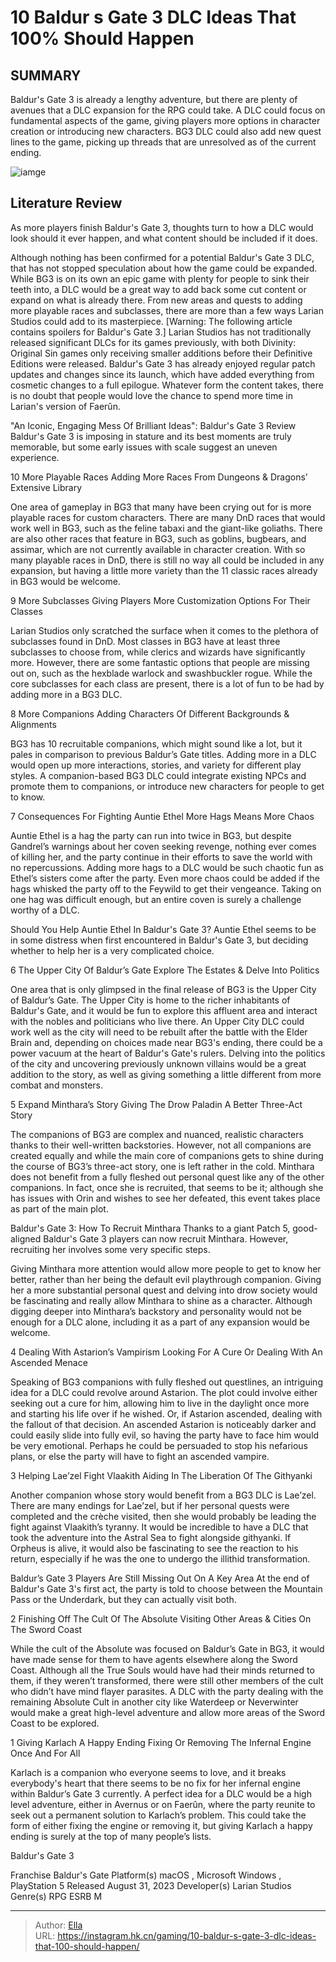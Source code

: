 # 10 Baldur s Gate 3 DLC Ideas That 100% Should Happen


## SUMMARY 


Baldur&#39;s Gate 3
 is already a lengthy adventure, but there are plenty of avenues that a DLC expansion for the RPG could take. 
 A DLC could focus on fundamental aspects of the game, giving players more options in character creation or introducing new characters. 
BG3
 DLC could also add new quest lines to the game, picking up threads that are unresolved as of the current ending. 

![iamge](https://static1.srcdn.com/wordpress/wp-content/uploads/2023/12/10-baldur-s-gate-3-dlc-ideas-that-100-should-happen.jpg)

## Literature Review

As more players finish Baldur&#39;s Gate 3, thoughts turn to how a DLC would look should it ever happen, and what content should be included if it does.




Although nothing has been confirmed for a potential Baldur&#39;s Gate 3 DLC, that has not stopped speculation about how the game could be expanded. While BG3 is on its own an epic game with plenty for people to sink their teeth into, a DLC would be a great way to add back some cut content or expand on what is already there. From new areas and quests to adding more playable races and subclasses, there are more than a few ways Larian Studios could add to its masterpiece.
[Warning: The following article contains spoilers for Baldur&#39;s Gate 3.]
Larian Studios has not traditionally released significant DLCs for its games previously, with both Divinity: Original Sin games only receiving smaller additions before their Definitive Editions were released. Baldur&#39;s Gate 3 has already enjoyed regular patch updates and changes since its launch, which have added everything from cosmetic changes to a full epilogue. Whatever form the content takes, there is no doubt that people would love the chance to spend more time in Larian&#39;s version of Faerûn.
            
 
 &#34;An Iconic, Engaging Mess Of Brilliant Ideas&#34;: Baldur&#39;s Gate 3 Review 
Baldur&#39;s Gate 3 is imposing in stature and its best moments are truly memorable, but some early issues with scale suggest an uneven experience.












 








 10  More Playable Races 
Adding More Races From Dungeons &amp; Dragons’ Extensive Library


 







One area of gameplay in BG3 that many have been crying out for is more playable races for custom characters. There are many DnD races that would work well in BG3, such as the feline tabaxi and the giant-like goliaths. There are also other races that feature in BG3, such as goblins, bugbears, and assimar, which are not currently available in character creation. With so many playable races in DnD, there is still no way all could be included in any expansion, but having a little more variety than the 11 classic races already in BG3 would be welcome.





 9  More Subclasses 
Giving Players More Customization Options For Their Classes
        

Larian Studios only scratched the surface when it comes to the plethora of subclasses found in DnD. Most classes in BG3 have at least three subclasses to choose from, while clerics and wizards have significantly more. However, there are some fantastic options that people are missing out on, such as the hexblade warlock and swashbuckler rogue. While the core subclasses for each class are present, there is a lot of fun to be had by adding more in a BG3 DLC.





 8  More Companions 
Adding Characters Of Different Backgrounds &amp; Alignments


 







BG3 has 10 recruitable companions, which might sound like a lot, but it pales in comparison to previous Baldur’s Gate titles. Adding more in a DLC would open up more interactions, stories, and variety for different play styles. A companion-based BG3 DLC could integrate existing NPCs and promote them to companions, or introduce new characters for people to get to know.





 7  Consequences For Fighting Auntie Ethel 
More Hags Means More Chaos
        

Auntie Ethel is a hag the party can run into twice in BG3, but despite Gandrel’s warnings about her coven seeking revenge, nothing ever comes of killing her, and the party continue in their efforts to save the world with no repercussions. Adding more hags to a DLC would be such chaotic fun as Ethel’s sisters come after the party. Even more chaos could be added if the hags whisked the party off to the Feywild to get their vengeance. Taking on one hag was difficult enough, but an entire coven is surely a challenge worthy of a DLC.
            
 
 Should You Help Auntie Ethel In Baldur&#39;s Gate 3? 
Auntie Ethel seems to be in some distress when first encountered in Baldur&#39;s Gate 3, but deciding whether to help her is a very complicated choice.








 6  The Upper City Of Baldur’s Gate 
Explore The Estates &amp; Delve Into Politics
        

One area that is only glimpsed in the final release of BG3 is the Upper City of Baldur’s Gate. The Upper City is home to the richer inhabitants of Baldur&#39;s Gate, and it would be fun to explore this affluent area and interact with the nobles and politicians who live there. An Upper City DLC could work well as the city will need to be rebuilt after the battle with the Elder Brain and, depending on choices made near BG3&#39;s ending, there could be a power vacuum at the heart of Baldur&#39;s Gate&#39;s rulers. Delving into the politics of the city and uncovering previously unknown villains would be a great addition to the story, as well as giving something a little different from more combat and monsters.





 5  Expand Minthara’s Story 
Giving The Drow Paladin A Better Three-Act Story


 







The companions of BG3 are complex and nuanced, realistic characters thanks to their well-written backstories. However, not all companions are created equally and while the main core of companions gets to shine during the course of BG3’s three-act story, one is left rather in the cold. Minthara does not benefit from a fully fleshed out personal quest like any of the other companions. In fact, once she is recruited, that seems to be it; although she has issues with Orin and wishes to see her defeated, this event takes place as part of the main plot.
            
 
 Baldur&#39;s Gate 3: How To Recruit Minthara 
Thanks to a giant Patch 5, good-aligned Baldur&#39;s Gate 3 players can now recruit Minthara. However, recruiting her involves some very specific steps.



Giving Minthara more attention would allow more people to get to know her better, rather than her being the default evil playthrough companion. Giving her a more substantial personal quest and delving into drow society would be fascinating and really allow Minthara to shine as a character. Although digging deeper into Minthara’s backstory and personality would not be enough for a DLC alone, including it as a part of any expansion would be welcome.





 4  Dealing With Astarion’s Vampirism 
Looking For A Cure Or Dealing With An Ascended Menace
        

Speaking of BG3 companions with fully fleshed out questlines, an intriguing idea for a DLC could revolve around Astarion. The plot could involve either seeking out a cure for him, allowing him to live in the daylight once more and starting his life over if he wished. Or, if Astarion ascended, dealing with the fallout of that decision. An ascended Astarion is noticeably darker and could easily slide into fully evil, so having the party have to face him would be very emotional. Perhaps he could be persuaded to stop his nefarious plans, or else the party will have to fight an ascended vampire.





 3  Helping Lae’zel Fight Vlaakith 
Aiding In The Liberation Of The Githyanki
        

Another companion whose story would benefit from a BG3 DLC is Lae’zel. There are many endings for Lae’zel, but if her personal quests were completed and the crèche visited, then she would probably be leading the fight against Vlaakith’s tyranny. It would be incredible to have a DLC that took the adventure into the Astral Sea to fight alongside githyanki. If Orpheus is alive, it would also be fascinating to see the reaction to his return, especially if he was the one to undergo the illithid transformation.
            
 
 Baldur’s Gate 3 Players Are Still Missing Out On A Key Area 
At the end of Baldur&#39;s Gate 3&#39;s first act, the party is told to choose between the Mountain Pass or the Underdark, but they can actually visit both.








 2  Finishing Off The Cult Of The Absolute 
Visiting Other Areas &amp; Cities On The Sword Coast


 







While the cult of the Absolute was focused on Baldur’s Gate in BG3, it would have made sense for them to have agents elsewhere along the Sword Coast. Although all the True Souls would have had their minds returned to them, if they weren’t transformed, there were still other members of the cult who didn’t have mind flayer parasites. A DLC with the party dealing with the remaining Absolute Cult in another city like Waterdeep or Neverwinter would make a great high-level adventure and allow more areas of the Sword Coast to be explored.





 1  Giving Karlach A Happy Ending 
Fixing Or Removing The Infernal Engine Once And For All
        

Karlach is a companion who everyone seems to love, and it breaks everybody&#39;s heart that there seems to be no fix for her infernal engine within Baldur’s Gate 3 currently. A perfect idea for a DLC would be a high level adventure, either in Avernus or on Faerûn, where the party reunite to seek out a permanent solution to Karlach’s problem. This could take the form of either fixing the engine or removing it, but giving Karlach a happy ending is surely at the top of many people’s lists.
        


  Baldur&#39;s Gate 3  


  Franchise    Baldur&#39;s Gate     Platform(s)    macOS , Microsoft Windows , PlayStation 5     Released    August 31, 2023     Developer(s)    Larian Studios     Genre(s)    RPG     ESRB    M    



---

> Author: [Ella](https://instagram.hk.cn/)  
> URL: https://instagram.hk.cn/gaming/10-baldur-s-gate-3-dlc-ideas-that-100-should-happen/  


